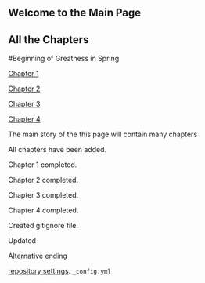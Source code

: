 ## Welcome to the Main Page



## All the Chapters

#Beginning of Greatness in Spring

[Chapter 1](chapter01.md)
<br>

[Chapter 2](chapter02.md)
<br>

[Chapter 3](chapter03.md)

[Chapter 4](chapter04.md)



The main story of the this page will contain many chapters

All  chapters have been added.


Chapter 1 completed.
<br>

Chapter 2 completed.
<br>

Chapter 3 completed.
<br>

Chapter 4 completed.


Created gitignore file.

Updated


Alternative ending



 [repository settings](https://github.com/adegbayi-adeosun25/github-story-2019/settings). `_config.yml` 




